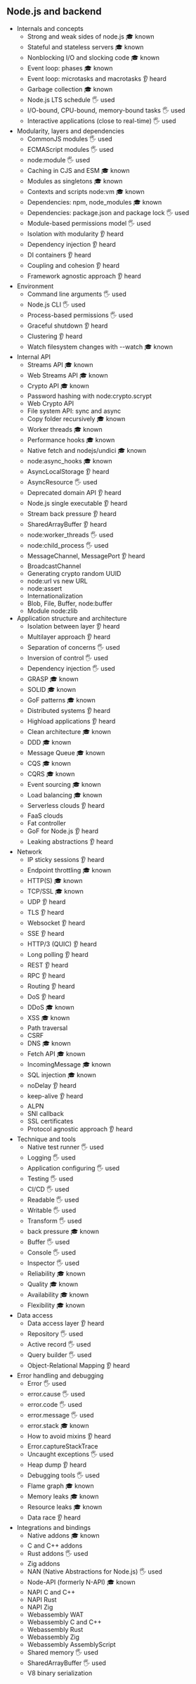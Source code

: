 ## Node.js and backend

- Internals and concepts
  - Strong and weak sides of node.js 🎓 known
  - Stateful and stateless servers 🎓 known
  - Nonblocking I/O and slocking code 🎓 known
  - Event loop: phases 🎓 known
  - Event loop: microtasks and macrotasks 👂 heard
  - Garbage collection 🎓 known
  - Node.js LTS schedule 🖐️ used
  - I/O-bound, CPU-bound, memory-bound tasks 🖐️ used
  - Interactive applications (close to real-time) 🖐️ used
- Modularity, layers and dependencies
  - CommonJS modules 🖐️ used
  - ECMAScript modules 🖐️ used
  - node:module 🖐️ used
  - Caching in CJS and ESM 🎓 known
  - Modules as singletons 🎓 known
  - Contexts and scripts node:vm 🎓 known
  - Dependencies: npm, node_modules 🎓 known
  - Dependencies: package.json and package lock 🖐️ used
  - Module-based permissions model 🖐️ used
  - Isolation with modularity 👂 heard
  - Dependency injection 👂 heard
  - DI containers 👂 heard
  - Coupling and cohesion 👂 heard
  - Framework agnostic approach 👂 heard
- Environment
  - Command line arguments 🖐️ used
  - Node.js CLI 🖐️ used
  - Process-based permissions 🖐️ used
  - Graceful shutdown 👂 heard
  - Clustering 👂 heard
  - Watch filesystem changes with --watch 🎓 known
- Internal API
  - Streams API 🎓 known
  - Web Streams API 🎓 known 
  - Crypto API 🎓 known
  - Password hashing with node:crypto.scrypt
  - Web Crypto API
  - File system API: sync and async
  - Copy folder recursively 🎓 known
  - Worker threads 🎓 known
  - Performance hooks 🎓 known
  - Native fetch and nodejs/undici 🎓 known
  - node:async_hooks 🎓 known
  - AsyncLocalStorage 👂 heard
  - AsyncResource 🖐️ used
  - Deprecated domain API 👂 heard
  - Node.js single executable 👂 heard
  - Stream back pressure 👂 heard
  - SharedArrayBuffer 👂 heard
  - node:worker_threads 🖐️ used
  - node:child_process 🖐️ used
  - MessageChannel, MessagePort 👂 heard
  - BroadcastChannel
  - Generating crypto random UUID
  - node:url vs new URL
  - node:assert
  - Internationalization
  - Blob, File, Buffer, node:buffer
  - Module node:zlib
- Application structure and architecture
  - Isolation between layer 👂 heard
  - Multilayer approach 👂 heard
  - Separation of concerns 🖐️ used
  - Inversion of control 🖐️ used
  - Dependency injection 🖐️ used
  - GRASP 🎓 known
  - SOLID 🎓 known
  - GoF patterns 🎓 known
  - Distributed systems 👂 heard
  - Highload applications 👂 heard
  - Clean architecture 🎓 known
  - DDD 🎓 known
  - Message Queue 🎓 known
  - CQS 🎓 known
  - CQRS 🎓 known
  - Event sourcing 🎓 known
  - Load balancing 🎓 known
  - Serverless clouds 👂 heard
  - FaaS clouds
  - Fat controller
  - GoF for Node.js 👂 heard
  - Leaking abstractions 👂 heard
- Network
  - IP sticky sessions 👂 heard
  - Endpoint throttling 🎓 known
  - HTTP(S) 🎓 known
  - TCP/SSL 🎓 known
  - UDP 👂 heard 
  - TLS 👂 heard
  - Websocket 👂 heard
  - SSE 👂 heard
  - HTTP/3 (QUIC) 👂 heard
  - Long polling 👂 heard
  - REST 👂 heard
  - RPC 👂 heard
  - Routing 👂 heard
  - DoS 👂 heard
  - DDoS 🎓 known
  - XSS 🎓 known
  - Path traversal
  - CSRF 
  - DNS 🎓 known
  - Fetch API 🎓 known
  - IncomingMessage 🎓 known
  - SQL injection 🎓 known
  - noDelay 👂 heard
  - keep-alive 👂 heard
  - ALPN
  - SNI callback
  - SSL certificates
  - Protocol agnostic approach 👂 heard
- Technique and tools
  - Native test runner 🖐️ used
  - Logging 🖐️ used
  - Application configuring 🖐️ used
  - Testing 🖐️ used
  - CI/CD 🖐️ used
  - Readable 🖐️ used
  - Writable 🖐️ used
  - Transform 🖐️ used
  - back pressure 🎓 known
  - Buffer 🖐️ used
  - Console 🖐️ used
  - Inspector 🖐️ used
  - Reliability 🎓 known
  - Quality 🎓 known
  - Availability 🎓 known
  - Flexibility 🎓 known
- Data access
  - Data access layer 👂 heard
  - Repository 🖐️ used
  - Active record 🖐️ used
  - Query builder 🖐️ used
  - Object-Relational Mapping 👂 heard
- Error handling and debugging
  - Error 🖐️ used
  - error.cause 🖐️ used
  - error.code 🖐️ used
  - error.message 🖐️ used
  - error.stack 🎓 known
  - How to avoid mixins 👂 heard
  - Error.captureStackTrace 
  - Uncaught exceptions 🖐️ used
  - Heap dump 👂 heard
  - Debugging tools 🖐️ used
  - Flame graph 🎓 known
  - Memory leaks 🎓 known
  - Resource leaks 🎓 known
  - Data race 👂 heard
- Integrations and bindings
  - Native addons 🎓 known
  - C and C++ addons 
  - Rust addons 🖐️ used
  - Zig addons
  - NAN (Native Abstractions for Node.js) 🖐️ used
  - Node-API (formerly N-API) 🎓 known
  - NAPI C and C++
  - NAPI Rust
  - NAPI Zig
  - Webassembly WAT
  - Webassembly C and C++
  - Webassembly Rust
  - Webassembly Zig
  - Webassembly AssemblyScript
  - Shared memory 🖐️ used
  - SharedArrayBuffer 🖐️ used
  - V8 binary serialization
